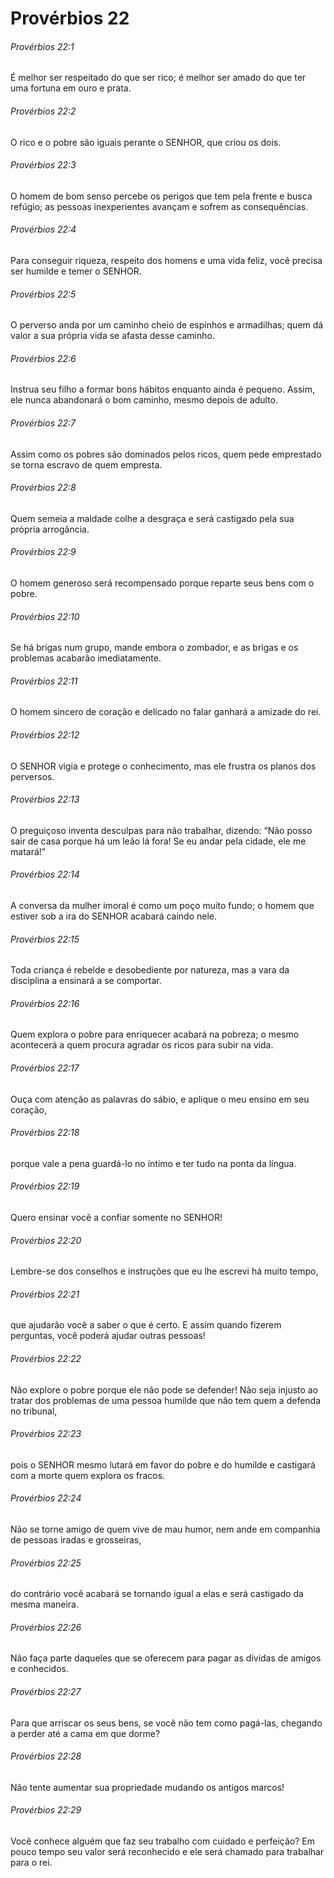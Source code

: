# Provérbios 22

###### Provérbios 22:1

É melhor ser respeitado do que ser rico; é melhor ser amado do que ter uma fortuna em ouro e prata.

###### Provérbios 22:2

O rico e o pobre são iguais perante o SENHOR, que criou os dois.

###### Provérbios 22:3

O homem de bom senso percebe os perigos que tem pela frente e busca refúgio; as pessoas inexperientes avançam e sofrem as consequências.

###### Provérbios 22:4

Para conseguir riqueza, respeito dos homens e uma vida feliz, você precisa ser humilde e temer o SENHOR.

###### Provérbios 22:5

O perverso anda por um caminho cheio de espinhos e armadilhas; quem dá valor a sua própria vida se afasta desse caminho.

###### Provérbios 22:6

Instrua seu filho a formar bons hábitos enquanto ainda é pequeno. Assim, ele nunca abandonará o bom caminho, mesmo depois de adulto.

###### Provérbios 22:7

Assim como os pobres são dominados pelos ricos, quem pede emprestado se torna escravo de quem empresta.

###### Provérbios 22:8

Quem semeia a maldade colhe a desgraça e será castigado pela sua própria arrogância.

###### Provérbios 22:9

O homem generoso será recompensado porque reparte seus bens com o pobre.

###### Provérbios 22:10

Se há brigas num grupo, mande embora o zombador, e as brigas e os problemas acabarão imediatamente.

###### Provérbios 22:11

O homem sincero de coração e delicado no falar ganhará a amizade do rei.

###### Provérbios 22:12

O SENHOR vigia e protege o conhecimento, mas ele frustra os planos dos perversos.

###### Provérbios 22:13

O preguiçoso inventa desculpas para não trabalhar, dizendo: “Não posso sair de casa porque há um leão lá fora! Se eu andar pela cidade, ele me matará!”

###### Provérbios 22:14

A conversa da mulher imoral é como um poço muito fundo; o homem que estiver sob a ira do SENHOR acabará caindo nele.

###### Provérbios 22:15

Toda criança é rebelde e desobediente por natureza, mas a vara da disciplina a ensinará a se comportar.

###### Provérbios 22:16

Quem explora o pobre para enriquecer acabará na pobreza; o mesmo acontecerá a quem procura agradar os ricos para subir na vida.

###### Provérbios 22:17

Ouça com atenção as palavras do sábio, e aplique o meu ensino em seu coração,

###### Provérbios 22:18

porque vale a pena guardá-lo no íntimo e ter tudo na ponta da língua.

###### Provérbios 22:19

Quero ensinar você a confiar somente no SENHOR!

###### Provérbios 22:20

Lembre-se dos conselhos e instruções que eu lhe escrevi há muito tempo,

###### Provérbios 22:21

que ajudarão você a saber o que é certo. E assim quando fizerem perguntas, você poderá ajudar outras pessoas!

###### Provérbios 22:22

Não explore o pobre porque ele não pode se defender! Não seja injusto ao tratar dos problemas de uma pessoa humilde que não tem quem a defenda no tribunal,

###### Provérbios 22:23

pois o SENHOR mesmo lutará em favor do pobre e do humilde e castigará com a morte quem explora os fracos.

###### Provérbios 22:24

Não se torne amigo de quem vive de mau humor, nem ande em companhia de pessoas iradas e grosseiras,

###### Provérbios 22:25

do contrário você acabará se tornando igual a elas e será castigado da mesma maneira.

###### Provérbios 22:26

Não faça parte daqueles que se oferecem para pagar as dívidas de amigos e conhecidos.

###### Provérbios 22:27

Para que arriscar os seus bens, se você não tem como pagá-las, chegando a perder até a cama em que dorme?

###### Provérbios 22:28

Não tente aumentar sua propriedade mudando os antigos marcos!

###### Provérbios 22:29

Você conhece alguém que faz seu trabalho com cuidado e perfeição? Em pouco tempo seu valor será reconhecido e ele será chamado para trabalhar para o rei.

